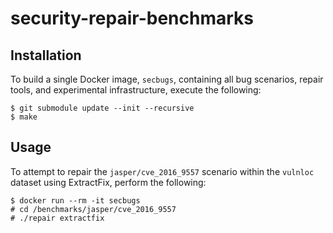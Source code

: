 # security-repair-benchmarks

## Installation

To build a single Docker image, `secbugs`, containing all bug scenarios, repair tools, and experimental
infrastructure, execute the following:

```
$ git submodule update --init --recursive
$ make
```


## Usage

To attempt to repair the `jasper/cve_2016_9557` scenario within the `vulnloc`
dataset using ExtractFix, perform the following:

```
$ docker run --rm -it secbugs
# cd /benchmarks/jasper/cve_2016_9557
# ./repair extractfix
```
